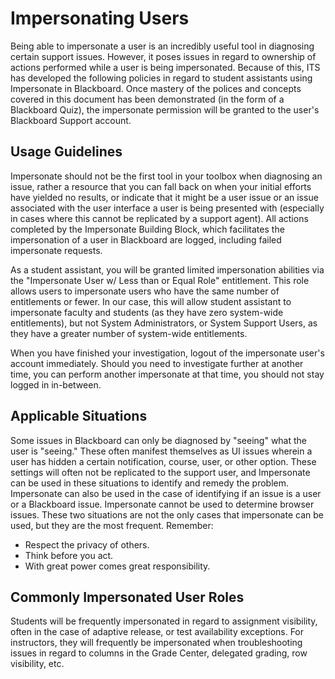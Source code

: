 # Impersonating Users

Being able to impersonate a user is an incredibly useful tool in diagnosing certain support issues. However, it poses issues in regard to ownership of actions performed while a user is being impersonated. Because of this, ITS has developed the following policies in regard to student assistants using Impersonate in Blackboard. Once mastery of the polices and concepts covered in this document has been demonstrated \(in the form of a Blackboard Quiz\), the impersonate permission will be granted to the user's Blackboard Support account.

## Usage Guidelines

Impersonate should not be the first tool in your toolbox when diagnosing an issue, rather a resource that you can fall back on when your initial efforts have yielded no results, or indicate that it might be a user issue or an issue associated with the user interface a user is being presented with \(especially in cases where this cannot be replicated by a support agent\). All actions completed by the Impersonate Building Block, which facilitates the impersonation of a user in Blackboard are logged, including failed impersonate requests.

As a student assistant, you will be granted limited impersonation abilities via the "Impersonate User w/ Less than or Equal Role" entitlement. This role allows users to impersonate users who have the same number of entitlements or fewer. In our case, this will allow student assistant to impersonate faculty and students \(as they have zero system-wide entitlements\), but not System Administrators, or System Support Users, as they have a greater number of system-wide entitlements.

When you have finished your investigation, logout of the impersonate user's account immediately. Should you need to investigate further at another time, you can perform another impersonate at that time, you should not stay logged in in-between.

## Applicable Situations

Some issues in Blackboard can only be diagnosed by "seeing" what the user is "seeing." These often manifest themselves as UI issues wherein a user has hidden a certain notification, course, user, or other option. These settings will often not be replicated to the support user, and Impersonate can be used in these situations to identify and remedy the problem. Impersonate can also be used in the case of identifying if an issue is a user or a Blackboard issue. Impersonate cannot be used to determine browser issues. These two situations are not the only cases that impersonate can be used, but they are the most frequent. Remember:

* Respect the privacy of others.
* Think before you act.
* With great power comes great responsibility.

## Commonly Impersonated User Roles

Students will be frequently impersonated in regard to assignment visibility, often in the case of adaptive release, or test availability exceptions. For instructors, they will frequently be impersonated when troubleshooting issues in regard to columns in the Grade Center, delegated grading, row visibility, etc.

